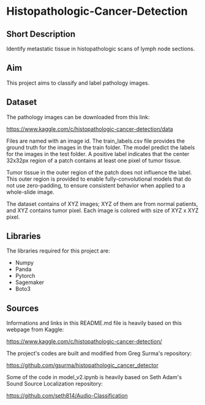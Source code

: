 # Histopathologic-Cancer-Detection

## Short Description

Identify metastatic tissue in histopathologic scans of lymph node sections.

## Aim

This project aims to classify and label pathology images. 

## Dataset

The pathology images can be downloaded from this link: 

https://www.kaggle.com/c/histopathologic-cancer-detection/data

Files are named with an image id. The train_labels.csv file provides the ground truth for the images in the train folder. The model predict the labels for the images in the test folder. A positive label indicates that the center 32x32px region of a patch contains at least one pixel of tumor tissue. 

Tumor tissue in the outer region of the patch does not influence the label. This outer region is provided to enable fully-convolutional models that do not use zero-padding, to ensure consistent behavior when applied to a whole-slide image.

The dataset contains of XYZ images; XYZ of them are from normal patients, and XYZ contains tumor pixel. Each image is colored with size of XYZ x XYZ pixel.

## Libraries

The libraries required for this project are:

* Numpy
* Panda
* Pytorch
* Sagemaker
* Boto3

## Sources

Informations and links in this README.md file is heavily based on this webpage from Kaggle:

https://www.kaggle.com/c/histopathologic-cancer-detection/

The project's codes are built and modified from Greg Surma's repository: 

https://github.com/gsurma/histopathologic_cancer_detector

Some of the code in model_v2.ipynb is heavily based on Seth Adam's Sound Source Localization repository:

https://github.com/seth814/Audio-Classification
 
